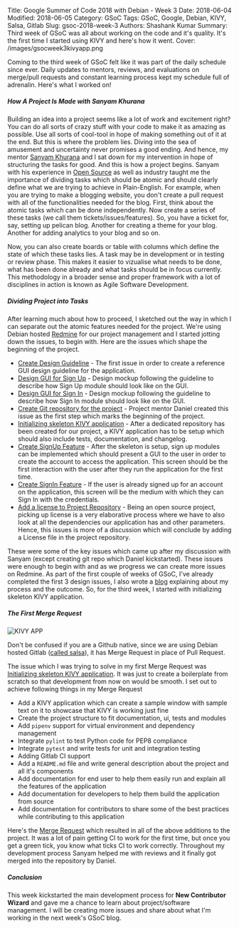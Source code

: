 Title: Google Summer of Code 2018 with Debian - Week 3
Date: 2018-06-04
Modified: 2018-06-05
Category: GSoC
Tags: GSoC, Google, Debian, KIVY, Salsa, Gitlab
Slug: gsoc-2018-week-3
Authors: Shashank Kumar
Summary: Third week of GSoC was all about working on the code and it's quality. It's the first time I started using KIVY and here's how it went.
Cover: /images/gsocweek3kivyapp.png

Coming to the third week of GSoC felt like it was part of the daily schedule since ever. Daily updates to mentors, reviews, and evaluations on merge/pull requests and constant learning process kept my schedule full of adrenalin. Here's what I worked on!

##### How A Project Is Made with Sanyam Khurana

Building an idea into a project seems like a lot of work and excitement right? You can do all sorts of crazy stuff with your code to make it as amazing as possible. Use all sorts of cool-tool in hope of making something out of it at the end. But this is where the problem lies. Diving into the sea of amusement and uncertainty never promises a good ending. And hence, my mentor [Sanyam Khurana](http://www.sanyamkhurana.com/) and I sat down for my intervention in hope of structuring the tasks for good. And this is how a project begins. Sanyam with his experience in [Open Source](https://github.com/curiouslearner) as well as industry taught me the importance of dividing tasks which should be atomic and should clearly define what we are trying to achieve in Plain-English. For example, when you are trying to make a blogging website, you don't create a pull request with all of the functionalities needed for the blog. First, think about the atomic tasks which can be done independently. Now create a series of these tasks (we call them tickets/issues/features). So, you have a ticket for, say, setting up pelican blog. Another for creating a theme for your blog. Another for adding analytics to your blog and so on.

Now, you can also create boards or table with columns which define the state of which these tasks lies. A task may be in development or in testing or review phase. This makes it easier to vizualise what needs to be done, what has been done already and what tasks should be in focus currently. This methodology in a broader sense and proper framework with a lot of disciplines in action is known as Agile Software Development.

##### Dividing Project into Tasks

After learning much about how to proceed, I sketched out the way in which I can separate out the atomic features needed for the project. We're using Debian hosted [Redmine](https://outreach-lab.debian.net/redmine/projects/new-contributor-wizard) for our project management and I started jotting down the issues, to begin with. Here are the issues which shape the beginning of the project.

-   [Create Design Guideline](https://outreach-lab.debian.net/redmine/issues/15) - The first issue in order to create a reference GUI design guideline for the application.
-   [Design GUI for Sign Up](https://outreach-lab.debian.net/redmine/issues/16) - Design mockup following the guideline to describe how Sign Up module should look like on the GUI.
-   [Design GUI for Sign In](https://outreach-lab.debian.net/redmine/issues/17) - Design mockup following the guideline to describe how Sign In module should look like on the GUI.
-   [Create Git repository for the project](https://outreach-lab.debian.net/redmine/issues/5) - Project mentor Daniel created this issue as the first step which marks the beginning of the project.
-   [Initializing skeleton KIVY application](https://outreach-lab.debian.net/redmine/issues/4) - After a dedicated repository has been created for our project, a KIVY application has to be setup which should also include tests, documentation, and changelog.
-   [Create SignUp Feature](https://outreach-lab.debian.net/redmine/issues/8) - After the skeleton is setup, sign up modules can be implemented which should present a GUI to the user in order to create the account to access the application. This screen should be the first interaction with the user after they run the application for the first time.
-   [Create SignIn Feature](https://outreach-lab.debian.net/redmine/issues/9) - If the user is already signed up for an account on the application, this screen will be the medium with which they can Sign In with the credentials.
-   [Add a license to Project Repository](https://outreach-lab.debian.net/redmine/issues/10) - Being an open source project, picking up license is a very elaborative process where we have to also look at all the dependencies our application has and other parameters. Hence, this issues is more of a discussion which will conclude by adding a License file in the project repository.

These were some of the key issues which came up after my discussion with Sanyam (except creating git repo which Daniel kickstarted). These issues were enough to begin with and as we progress we can create more issues on Redmine. As part of the first couple of weeks of GSoC, I've already completed the first 3 design issues, I also wrote a [blog](https://blog.shanky.xyz/gsoc-2018-week-1-and-2.html) explaining about my process and the outcome. So, for the third week, I started with initializing skeleton KIVY application.

##### The First Merge Request

![KIVY APP]({static}/images/gsocweek3kivyapp.png)

Don't be confused if you are a Github native, since we are using Debian hosted Gitlab ([called salsa](https://salsa.debian.org/)), it has Merge Request in place of Pull Request.

The issue which I was trying to solve in my first Merge Request was [Initializing skeleton KIVY application](https://outreach-lab.debian.net/redmine/issues/4). It was just to create a boilerplate from scratch so that development from now on would be smooth. I set out to achieve following things in my Merge Request

-   Add a KIVY application which can create a sample window with sample text on it to showcase that KIVY is working just fine
-   Create the project structure to fit documentation, ui, tests and modules
-   Add `pipenv` support for virtual environment and dependency management
-   Integrate `pylint` to test Python code for PEP8 compliance
-   Integrate `pytest` and write tests for unit and integration testing
-   Adding Gitlab CI support
-   Add a `README.md` file and write general description about the project and all it's components
-   Add documentation for end user to help them easily run and explain all the features of the application
-   Add documentation for developers to help them build the application from source
-   Add documentation for contributors to share some of the best practices while contributing to this application

Here's the [Merge Request](https://salsa.debian.org/new-contributor-wizard-team/new-contributor-wizard/merge_requests/1) which resulted in all of the above additions to the project. It was a lot of pain getting CI to work for the first time, but once you get a green tick, you know what ticks CI to work correctly. Throughout my development process Sanyam helped me with reviews and it finally got merged into the repository by Daniel.

##### Conclusion

This week kickstarted the main development process for **New Contributor Wizard** and gave me a chance to learn about project/software management. I will be creating more issues and share about what I'm working in the next week's GSoC blog.
